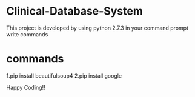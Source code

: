 # Clinical-Database-System

This project is developed by using python 2.7.3
in your command prompt write commands

# commands

1.pip install beautifulsoup4
2.pip install google

Happy Coding!!
